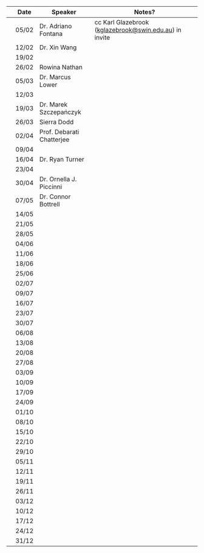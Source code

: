 |  | Date   | Speaker |  Notes? |
| --- | --- | --- |  --- | 
|  | 05/02 | Dr. Adriano Fontana | cc Karl Glazebrook (kglazebrook@swin.edu.au)  in invite |  
|  | 12/02 | Dr. Xin Wang |  |
|  | 19/02 |  |  |
|  | 26/02 | Rowina Nathan |  |
|  | 05/03 | Dr. Marcus Lower |  |
|  | 12/03 |  |  |
|  | 19/03 | Dr. Marek Szczepańczyk |  |
|  | 26/03 | Sierra Dodd  | |
|  | 02/04 | Prof. Debarati Chatterjee  |  |
|  | 09/04 |  |  |
|  | 16/04 | Dr. Ryan Turner |  |
|  | 23/04 |  |  |
|  | 30/04 | Dr. Ornella J. Piccinni |  |
|  | 07/05 | Dr. Connor Bottrell | |
|  | 14/05 |  |  |
|  | 21/05 |  |  |
|  | 28/05 |  |  |
|  | 04/06 |  |  |
|  | 11/06 |  |  |
|  | 18/06 |  |  |
|  | 25/06 |  |  |
|  | 02/07 |  |  |
|  | 09/07 |  |  |
|  | 16/07 |  |  |
|  | 23/07 |  |  |
|  | 30/07 |  |  |
|  | 06/08 |  |  |
|  | 13/08 |  |  |
|  | 20/08 |  |  |
|  | 27/08 |  |  |
|  | 03/09 |  |  |
|  | 10/09 |  |  |
|  | 17/09 |  |  |
|  | 24/09 |  |  |
|  | 01/10 |  |  |
|  | 08/10 |  |  |
|  | 15/10 |  |  |
|  | 22/10 |  |  |
|  | 29/10 |  |  |
|  | 05/11 |  |  |
|  | 12/11 |  |  |
|  | 19/11 |  |  |
|  | 26/11 |  |  |
|  | 03/12 |  |  |
|  | 10/12 |  |  |
|  | 17/12 |  |  |
|  | 24/12 |  |  |
|  | 31/12 |  |  |
